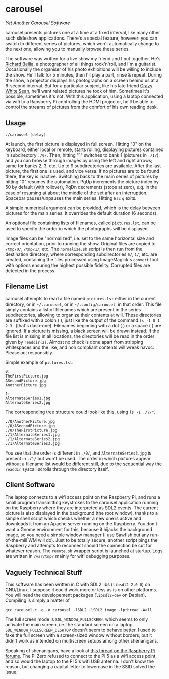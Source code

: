 # carousel

_Yet Another Carousel Software_

carousel presents pictures one at a time at a fixed interval, like many other such slideshow applications. There's a special feature, however: you can switch to different series of pictures, which won't automatically change to the next one, allowing you to manually browse these series.

The software was written for a live show my friend and I put together. He's [Richard Bellia](https://richardbellia.com/), a photographer of all things rock'n'roll, and I'm a guitarist. Occasionally the organiser of his photo exhibitions will be willing to include the show. He'll talk for 5 minutes, then I'll play a part, rinse &amp; repeat. During the show, a projector displays his photographs on a screen behind us at a 6-second interval. But for a particular subject, like his late friend [Crazy White Sean](https://www.crazywhitesean.biz), he'll want related pictures he took of him. Sometimes it's possible, sometimes it's not. With this application, using a laptop connected via wifi to a Rapsberry Pi controlling the HDMI projector, he'll be able to control the streams of pictures from the comfort of his own reading desk.

## Usage

`./carousel [delay]`

At launch, the first picture is displayed in full screen. Hitting "0" on the keyboard, either local or remote, starts rolling, displaying pictures contained in subdirectory `./0/`. Then, hitting "1" switches to bank 1 (pictures in `./1/`), and you can browse through images by using the left and right arrows; same for banks 2, 3, etc. Up to 9 subdirectories are available. After the last picture, the first one is used, and vice versa. If no pictures are to be found there, the key is inactive. Switching back to the main series of pictures by hitting "0" resumes the automation. PgUp increments the picture index by 50 by default (with rollover), PgDn decrements (stops at zero), e.g. in the case of resuming at about the middle of the set after an interruption. Spacebar pauses/unpauses the main series. Hitting `Esc`&nbsp;`q` exits.

A simple numerical argument can be provided, which is the delay between pictures for the main series. It overrides the default duration (6 seconds).

An optional file containing lists of filenames, called `pictures.lst`, can be used to specify the order in which the photographs will be displayed.

Image files can be "normalized", i.e. set to the same horizontal size and correct orientation, prior to running the show. Original files are copied to `/tmp/0/`, `/tmp/1/`, etc. The `normalize.sh` script is then run from the destination directory, where corresponding subdirectories `0/`, `1/`, etc. are created, containing the files processed using ImageMagick's `convert` tool with options ensuring the highest possible fidelity. Corrupted files are detected in the process.

## Filename List

carousel attempts to read a file named `pictures.lst` either in the current directory, or in `~/.carousel`, or in `~/.config/carousel`, in that order. This file simply contains a list of filenames which are present in the series subdirectories, allowing to organize their contents at will. These directories are suffixed with a colon (:), just like the output of the command `ls -1 0 1 2 3 ` (that's dash-one). Filenames beginning with a dot (.) or a space (&nbsp;) are ignored. If a picture is missing, a black screen will be drawn instead. If the file list is missing in all locations, the directories will be read in the order given by `readdir(2)`. Almost no check is done apart from stripping whitespaces and the like, and non compliant contents will wreak havoc. Please act responsibly.

Simple example of `pictures.lst`:

```
0:
TheFirstPicture.jpg
ASecondPicture.jpg
AnotherPicture.jpg

1:
AlternateSeries1.jpg
AlternateSeries2.jpg
```

The corresponding tree structure could look like this, using `ls -1 ./?/*`. 

```
./0/AnotherPicture.jpg
./0/ASecondPicture.jpg
./0/TheFirstPicture.jpg
./1/AlternateSeries1.jpg
./1/AlternateSeries2.jpg
./1/AlternateSeries3.jpg
```

You see that the order is different in `./0/`, and `AlternateSeries3.jpg` is present in `./1/` but won't be used. The order in which pictures appear without a filename list would be different still, due to the sequential way the `readdir` syscall scrolls through the directory itself.

## Client Software

The laptop connects to a wifi access point on the Raspberry Pi, and runs a small program transmitting keystrokes to the carousel application running on the Raspberry where they are interpreted as SDL2 events. The current picture is also displayed in the background (the root window), thanks to a simple shell script which checks whether a new one is active and downloads it from an Apache server running on the Raspberry. You don't want a Gnome environment for this, because it hijacks the background image, so you need a simple window manager (I use Sawfish but any run-of-the-mill WM will do). Just to be totally secure, another script pings the Raspberry and attempts to reconnect should the connection be cut for whatever reason. The `remote.sh` wrapper script is launched at startup. Logs are written in `/var/tmp/` mainly for wifi debugging purposes.

## Vaguely Technical Stuff

This software has been written in C with SDL2 libs (`libsdl2-2.0-0`) on GNU/Linux. I suppose it could work more or less as is on other platforms. You will need the developement packages (`libsdl2-dev` on Debian). Compiling is simply a matter of

`gcc carousel.c -g -o carousel -lSDL2 -lSDL2_image -lpthread -Wall`

The full screen mode is `SDL_WINDOW_FULLSCREEN`, which seems to only activate the main screen, i.e. the standard screen on a laptop. `SDL_WINDOW_FULLSCREEN_DESKTOP` doesn't seem to behave better. I used to fake the full screen with a screen-sized window without borders, but it didn't work as intended on multiscreen setups among other shenanigans.

Speaking of shenanigans, have a look at [this thread on the Raspberry Pi forums](https://forums.raspberrypi.com/viewtopic.php?p=2266620). The Pi Zero refused to connect to the PI 5 as a wifi access point, and so would the laptop to the Pi 5's wifi USB antenna. I don't know the reason, but changing a capital letter to lowercase in the SSID solved the issue.
